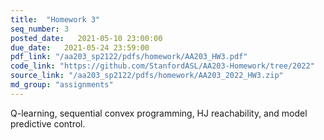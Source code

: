 ```yaml
---
title:  "Homework 3"
seq_number: 3
posted_date:   2021-05-10 23:00:00
due_date:   2021-05-24 23:59:00
pdf_link: "/aa203_sp2122/pdfs/homework/AA203_HW3.pdf"
code_link: "https://github.com/StanfordASL/AA203-Homework/tree/2022"
source_link: "/aa203_sp2122/pdfs/homework/AA203_2022_HW3.zip"
md_group: "assignments"
---
```


Q-learning, sequential convex programming, HJ reachability, and model predictive control.
